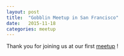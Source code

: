 ```yaml
---
layout: post
title:  "Gobblin Meetup in San Francisco"
date:   2015-11-18
categories: meetup
---
```


Thank you for joining us at our first [meetup](http://www.meetup.com/Bay-Area-Gobblin-Meetup/events/226568575/) !

